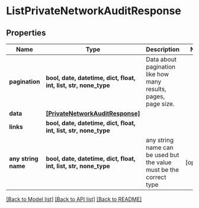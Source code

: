 # ListPrivateNetworkAuditResponse


## Properties
Name | Type | Description | Notes
------------ | ------------- | ------------- | -------------
**pagination** | **bool, date, datetime, dict, float, int, list, str, none_type** | Data about pagination like how many results, pages, page size. | 
**data** | [**[PrivateNetworkAuditResponse]**](PrivateNetworkAuditResponse.md) |  | 
**links** | **bool, date, datetime, dict, float, int, list, str, none_type** |  | 
**any string name** | **bool, date, datetime, dict, float, int, list, str, none_type** | any string name can be used but the value must be the correct type | [optional]

[[Back to Model list]](../README.md#documentation-for-models) [[Back to API list]](../README.md#documentation-for-api-endpoints) [[Back to README]](../README.md)


